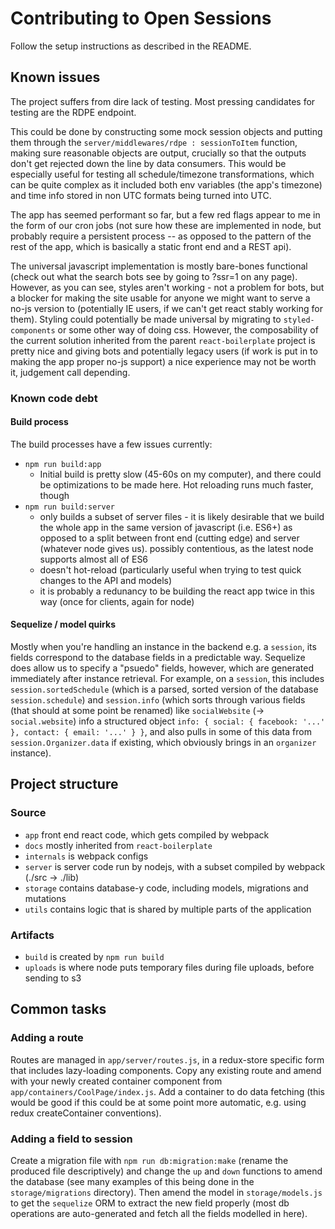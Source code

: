 # Contributing to Open Sessions

Follow the setup instructions as described in the README.

## Known issues

The project suffers from dire lack of testing. Most pressing candidates for testing are the RDPE endpoint.

This could be done by constructing some mock session objects and putting them through the `server/middlewares/rdpe : sessionToItem` function, making sure reasonable objects are output, crucially so that the outputs don't get rejected down the line by data consumers. This would be especially useful for testing all schedule/timezone transformations, which can be quite complex as it included both env variables (the app's timezone) and time info stored in non UTC formats being turned into UTC.

The app has seemed performant so far, but a few red flags appear to me in the form of our cron jobs (not sure how these are implemented in node, but probably require a persistent process -- as opposed to the pattern of the rest of the app, which is basically a static front end and a REST api).

The universal javascript implementation is mostly bare-bones functional (check out what the search bots see by going to ?ssr=1 on any page). However, as you can see, styles aren't working - not a problem for bots, but a blocker for making the site usable for anyone we might want to serve a no-js version to (potentially IE users, if we can't get react stably working for them). Styling could potentially be made universal by migrating to `styled-components` or some other way of doing css. However, the composability of the current solution inherited from the parent `react-boilerplate` project is pretty nice and giving bots and potentially legacy users (if work is put in to making the app proper no-js support) a nice experience may not be worth it, judgement call depending.

### Known code debt

#### Build process

The build processes have a few issues currently:

* `npm run build:app`
  * Initial build is pretty slow (45-60s on my computer), and there could be optimizations to be made here. Hot reloading runs much faster, though
* `npm run build:server`
  * only builds a subset of server files - it is likely desirable that we build the whole app in the same version of javascript (i.e. ES6+) as opposed to a split between front end (cutting edge) and server (whatever node gives us). possibly contentious, as the latest node supports almost all of ES6
  * doesn't hot-reload (particularly useful when trying to test quick changes to the API and models)
  * it is probably a redunancy to be building the react app twice in this way (once for clients, again for node)

#### Sequelize / model quirks

Mostly when you're handling an instance in the backend e.g. a `session`, its fields correspond to the database fields in a predictable way. Sequelize does allow us to specify a "psuedo" fields, however, which are generated immediately after instance retrieval. For example, on a `session`, this includes `session.sortedSchedule` (which is a parsed, sorted version of the database `session.schedule`) and `session.info` (which sorts through various fields (that should at some point be renamed) like `socialWebsite` (-> `social.website`) info a structured object `info: { social: { facebook: '...' }, contact: { email: '...' } }`, and also pulls in some of this data from `session.Organizer.data` if existing, which obviously brings in an `organizer` instance).

## Project structure

### Source

- `app` front end react code, which gets compiled by webpack
- `docs` mostly inherited from `react-boilerplate`
- `internals` is webpack configs
- `server` is server code run by nodejs, with a subset compiled by webpack (./src -> ./lib)
- `storage` contains database-y code, including models, migrations and mutations
- `utils` contains logic that is shared by multiple parts of the application

### Artifacts

- `build` is created by `npm run build`
- `uploads` is where node puts temporary files during file uploads, before sending to s3

## Common tasks

### Adding a route

Routes are managed in `app/server/routes.js`, in a redux-store specific form that includes lazy-loading components. Copy any existing route and amend with your newly created container component from `app/containers/CoolPage/index.js`. Add a container to do data fetching (this would be good if this could be at some point more automatic, e.g. using redux createContainer conventions).

### Adding a field to session

Create a migration file with `npm run db:migration:make` (rename the produced file descriptively) and change the `up` and `down` functions to amend the database (see many examples of this being done in the `storage/migrations` directory). Then amend the model in `storage/models.js` to get the `sequelize` ORM to extract the new field properly (most db operations are auto-generated and fetch all the fields modelled in here).